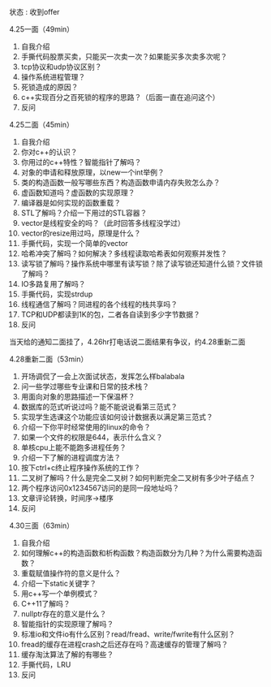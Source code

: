 状态 : 收到offer 

4.25一面（49min）
1. 自我介绍
2. 手撕代码股票买卖，只能买一次卖一次？如果能买多次卖多次呢？
3. tcp协议和udp协议区别？
4. 操作系统进程管理？
5. 死锁造成的原因？
6. c++实现百分之百死锁的程序的思路？（后面一直在追问这个）
7. 反问

4.25二面（45min）
1. 自我介绍
2. 你对c++的认识？
3. 你用过的c++特性？智能指针了解吗？
4. 对象的申请和释放原理，以new一个int举例？
5. 类的构造函数一般写哪些东西？构造函数申请内存失败怎么办？
6. 虚函数知道吗？虚函数的实现原理？
7. 编译器是如何实现的函数重载？
8. STL了解吗？介绍一下用过的STL容器？
9. vector是线程安全的吗？（此时回答多线程没学过）
10. vector的resize用过吗，原理是什么？
11. 手撕代码，实现一个简单的vector
12. 哈希冲突了解吗？如何解决？多线程读取哈希表如何观察并发性？
13. 读写锁了解吗？操作系统中哪里有读写锁？除了读写锁还知道什么锁？文件锁了解吗？
14. IO多路复用了解吗？
15. 手撕代码，实现strdup
16. 线程通信了解吗？同进程的各个线程的栈共享吗？
17. TCP和UDP都读到1K的包，二者各自读到多少字节数据？
18. 反问

当天给的通知二面挂了，4.26hr打电话说二面结果有争议，约4.28重新二面

4.28重新二面（53min）
1. 开场调侃了一会上次面试状态，发挥怎么样balabala
2. 问一些学过哪些专业课和日常的技术栈？
3. 用面向对象的思路描述一下保温杯？
4. 数据库的范式听说过吗？能不能说说看第三范式？
5. 实现学生选课这个功能应该如何设计数据表以满足第三范式？
6. 介绍一下你平时经常使用的linux的命令？
7. 如果一个文件的权限是644，表示什么含义？
8. 单核cpu上能不能跑多进程任务？
9. 介绍一下了解的进程调度方法？
10. 按下ctrl+c终止程序操作系统的工作？
11. 二叉树了解吗？什么是完全二叉树？如何判断完全二叉树有多少叶子结点？
12. 两个程序访问0x1234567访问的是同一段地址吗？
13. 文章评论转换，时间序->楼序
14. 反问

4.30三面（63min）
1. 自我介绍
2. 如何理解c++的构造函数和析构函数？构造函数分为几种？为什么需要构造函数？
3. 重载赋值操作符的意义是什么？
4. 介绍一下static关键字？
5. 用c++写一个单例模式？
6. C++11了解吗？
7. nullptr存在的意义是什么？
8. 智能指针的实现原理了解吗？
9. 标准io和文件io有什么区别？read/fread、write/fwrite有什么区别？
10. fread的缓存在进程crash之后还存在吗？高速缓存的管理了解吗？
11. 缓存淘汰算法了解的有哪些？
12. 手撕代码，LRU
13. 反问
